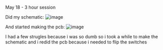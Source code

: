 May 18 - 3 hour session

Did my schematic:
![image](https://github.com/user-attachments/assets/1e44dde6-1a90-4fac-bc7a-6578a551be36)

And started making the pcb:
![image](https://github.com/user-attachments/assets/e506a037-55b9-4ad1-b5d8-cea2edd45712)

I had a few strugles because i was so dumb so i took a while to make the schematic and i redid the pcb because i needed to flip the switches


